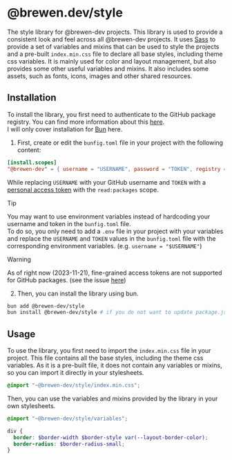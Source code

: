 # @brewen.dev/style
The style library for @brewen-dev projects. This library is used to provide a consistent look and feel across all @brewen-dev projects.
It uses [Sass](https://sass-lang.com/) to provide a set of variables and mixins that can be used to style the projects and a pre-built `index.min.css` file to declare all base styles, including theme css variables.
It is mainly used for color and layout management, but also provides some other useful variables and mixins. It also includes some assets, such as fonts, icons, images and other shared resources.

## Installation
To install the library, you first need to authenticate to the GitHub package registry. You can find more information about this [here](https://docs.github.com/en/packages/working-with-a-github-packages-registry/working-with-the-npm-registry#authenticating-to-github-packages). <br />
I will only cover installation for [Bun](https://bun.sh) here.
1. First, create or edit the `bunfig.toml` file in your project with the following content:
```toml
[install.scopes]
"@brewen-dev" = { username = "USERNAME", password = "TOKEN", registry = "https://npm.pkg.github.com" }
```
While replacing `USERNAME` with your GitHub username and `TOKEN` with a [personal access token](https://docs.github.com/en/github/authenticating-to-github/creating-a-personal-access-token) with the `read:packages` scope.

> [!TIP]
> You may want to use environment variables instead of hardcoding your username and token in the `bunfig.toml` file. <br />
> To do so, you only need to add a `.env` file in your project with your variables and replace the `USERNAME` and `TOKEN` values in the `bunfig.toml` file with the corresponding environment variables. (e.g. `username = "$USERNAME"`)

> [!WARNING]
> As of right now (2023-11-21), fine-grained access tokens are not supported for GitHub packages. (see the issue [here](https://github.com/github/roadmap/issues/558))

2. Then, you can install the library using bun.
```bash
bun add @brewen-dev/style
bun install @brewen-dev/style # if you do not want to update package.json and bun.lockb
```

## Usage
To use the library, you first need to import the `index.min.css` file in your project. This file contains all the base styles, including the theme css variables.
As it is a pre-built file, it does not contain any variables or mixins, so you can import it directly in your stylesheets.
```scss
@import "~@brewen-dev/style/index.min.css";
```
Then, you can use the variables and mixins provided by the library in your own stylesheets.
```scss
@import "~@brewen-dev/style/variables";

div {
  border: $border-width $border-style var(--layout-border-color);
  border-radius: $border-radius-small;
}
```
